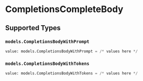 # CompletionsCompleteBody


## Supported Types

### `models.CompletionsBodyWithPrompt`

```python
value: models.CompletionsBodyWithPrompt = /* values here */
```

### `models.CompletionsBodyWithTokens`

```python
value: models.CompletionsBodyWithTokens = /* values here */
```

